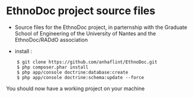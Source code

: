 EthnoDoc project source files
========================

* Source files for the EthnoDoc project, in parternship with the Graduate School of Engineering of the University of Nantes and the EthnoDoc/RADdO association

* install :

```
    $ git clone https://github.com/anhaflint/EthnoDoc.git
    $ php composer.phar install
    $ php app/console doctrine:database:create
    $ php app/console doctrine:schema:update --force
```
You should now have a working project on your machine
